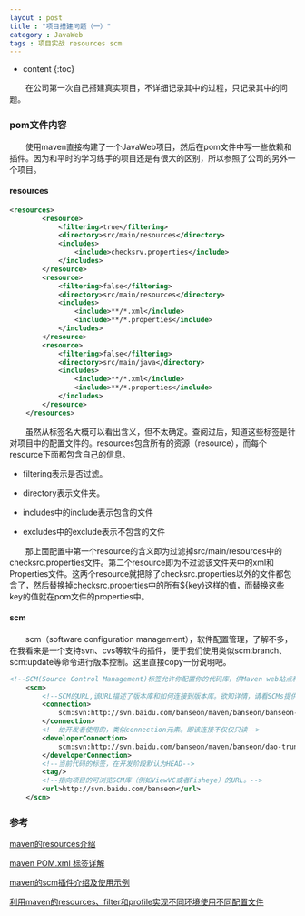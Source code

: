 ```yaml
---
layout : post
title : "项目搭建问题（一）"
category : JavaWeb
tags : 项目实战 resources scm
---
```

* content
{:toc}


　　在公司第一次自己搭建真实项目，不详细记录其中的过程，只记录其中的问题。




### pom文件内容

　　使用maven直接构建了一个JavaWeb项目，然后在pom文件中写一些依赖和插件。因为和平时的学习练手的项目还是有很大的区别，所以参照了公司的另外一个项目。

#### resources

```xml
<resources>
		<resource>
			<filtering>true</filtering>
			<directory>src/main/resources</directory>
			<includes>
				<include>checksrv.properties</include>
			</includes>
		</resource>
		<resource>
			<filtering>false</filtering>
			<directory>src/main/resources</directory>
			<includes>
				<include>**/*.xml</include>
				<include>**/*.properties</include>
			</includes>
		</resource>
		<resource>
			<filtering>false</filtering>
			<directory>src/main/java</directory>
			<includes>
				<include>**/*.xml</include>
				<include>**/*.properties</include>
			</includes>
		</resource>
	</resources>
```

　　虽然从标签名大概可以看出含义，但不太确定。查阅过后，知道这些标签是针对项目中的配置文件的。resources包含所有的资源（resource），而每个resource下面都包含自己的信息。

* filtering表示是否过滤。

* directory表示文件夹。

* includes中的include表示包含的文件

* excludes中的exclude表示不包含的文件

　　那上面配置中第一个resource的含义即为过滤掉src/main/resources中的checksrc.properties文件。第二个resource即为不过滤该文件夹中的xml和Properties文件。这两个resource就把除了checksrc.properties以外的文件都包含了，然后替换掉checksrc.properties中的所有${key}这样的值，而替换这些key的值就在pom文件的properties中。

#### scm

　　scm（software configuration management），软件配置管理，了解不多，在我看来是一个支持svn、cvs等软件的插件，便于我们使用类似scm:branch、scm:update等命令进行版本控制。这里直接copy一份说明吧。

```xml
<!--SCM(Source Control Management)标签允许你配置你的代码库，供Maven web站点和其它插件使用。-->     
    <scm>     
        <!--SCM的URL,该URL描述了版本库和如何连接到版本库。欲知详情，请看SCMs提供的URL格式和列表。该连接只读。-->     
        <connection>     
            scm:svn:http://svn.baidu.com/banseon/maven/banseon/banseon-maven2-trunk(dao-trunk)      
        </connection>     
        <!--给开发者使用的，类似connection元素。即该连接不仅仅只读-->    
        <developerConnection>     
            scm:svn:http://svn.baidu.com/banseon/maven/banseon/dao-trunk      
        </developerConnection>    
        <!--当前代码的标签，在开发阶段默认为HEAD-->    
        <tag/>           
        <!--指向项目的可浏览SCM库（例如ViewVC或者Fisheye）的URL。-->     
        <url>http://svn.baidu.com/banseon</url>     
    </scm>
```

### 参考

[maven的resources介绍](http://jjhpeopl.iteye.com/blog/2325375)

[maven POM.xml 标签详解](http://blog.csdn.net/sunzhenhua0608/article/details/32938533)

[maven的scm插件介绍及使用示例](http://blog.csdn.net/fenglibing/article/details/16842645)

[利用maven的resources、filter和profile实现不同环境使用不同配置文件](http://zhaoshijie.iteye.com/blog/2094478)